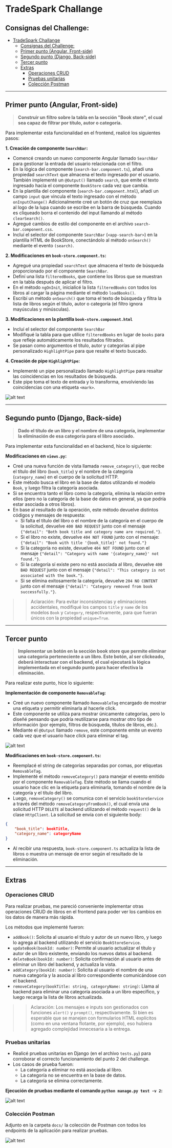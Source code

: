 # TradeSpark Challange
## Consignas del Challenge:
- [TradeSpark Challange](#tradespark-challange)
  - [Consignas del Challenge:](#consignas-del-challenge)
  - [Primer punto (Angular, Front-side)](#primer-punto-angular-front-side)
  - [Segundo punto (Django, Back-side)](#segundo-punto-django-back-side)
  - [Tercer punto](#tercer-punto)
  - [Extras](#extras)
    - [Operaciones CRUD](#operaciones-crud)
    - [Pruebas unitarias](#pruebas-unitarias)
    - [Colección Postman](#colección-postman)

---

## Primer punto (Angular, Front-side)
> **Construir un filtro sobre la tabla en la sección "Book store", el cual sea capaz de filtrar por título, autor o categoría.**

Para implementar esta funcionalidad en el frontend, realicé los siguientes pasos:

**1. Creación de componente `SearchBar`:**
- Comencé creando un nuevo componente Angular llamado `SearchBar` para gestionar la entrada del usuario relacionada con el filtro.
- En la lógica del componente (`search-bar.component.ts`), añadí una propiedad `searchText` que almacena el texto ingresado por el usuario. También implementé un `@Output()` llamado `search`, que emite el texto ingresado hacia el componente `BookStore` cada vez que cambia.
- En la plantilla del componente (`search-bar.component.html`), añadí un campo `input` que vincula el texto ingresado con el método `onInputChange()` Adicionalmente creé un botón de cruz que reemplaza al logo de la lupa cuando se escribe en la barra de búsqueda. Cuando es cliqueado borra el contenido del input llamando al método `clearSearch()`.
- Agregué cambios de estilo del componente en el archivo `search-bar.component.css`.
- Incluí el selector del componente `SearchBar` (`<app-search-bar>`) en la plantilla HTML de BookStore, conectándolo al método `onSearch()` mediante el evento `(search)`.

**2. Modificaciones en `book-store.component.ts`:** 
- Agregué una propiedad `searchText` que almacena el texto de búsqueda proporcionado por el componente `SearchBar`.
- Definí una lista `filteredBooks`, que contiene los libros que se muestran en la tabla después de aplicar el filtro.
- En el método `ngOnInit`, inicialicé la lista `filteredBooks` con todos los libros al cargar la página mediante el método `loadBooks()`.
- Escribí un método `onSearch()` que toma el texto de búsqueda y filtra la lista de libros según el título, autor o categoría (el filtro ignora mayúsculas y minúsculas).

**3. Modificaciones en la plantilla `book-store.component.html`**
- Incluí el selector del componente `SearchBar`
- Modifiqué la tabla para que utilice `filteredBooks` en lugar de `books` para que refleje automáticamente los resultados filtrados.
- Se pasan como argumentos el título, autor y categorías al pipe personalizado `HighlightPipe` para que resalte el texto buscado.

**4. Creación de pipe `HighlightPipe`:**
- Implementé un pipe personalizado llamado `HighlightPipe` para resaltar las coincidencias en los resultados de búsqueda. 
- Este pipe toma el texto de entrada y lo transforma, envolviendo las coincidencias con una etiqueta `<mark>`.

![alt text](images/filter.png)

---

## Segundo punto (Django, Back-side)
> **Dado el título de un libro y el nombre de una categoría, implementar la eliminación de esa categoría para el libro asociado.**

Para implementar esta funcionalidad en el backend, hice lo siguiente:

**Modificaciones en `views.py`:**
- Creé una nueva función de vista llamada `remove_category()`, que recibe el título del libro (`book_title`) y el nombre de la categoría (`category_name`) en el cuerpo de la solicitud HTTP.
- Este método busca el libro en la base de datos utilizando el modelo `Book`, y luego filtra la categoría asociada.
- Si se encuentra tanto el libro como la categoría, elimina la relación entre ellos (pero no la categoría de la base de datos en general, ya que podría estar asociada a otros libros).
- En base al resultado de la operación, este método devuelve distintos códigos y mensajes de respuesta:
  - Si falta el título del libro o el nombre de la categoría en el cuerpo de la solicitud, devuelve `400 BAD REQUEST` junto con el mensaje `{"detail": "Both book title and category name are required."}`.
  - Si el libro no existe, devuelve `404 NOT FOUND` junto con el mensaje: `{"detail": "Book with title '{book_title}' not found."}`
  - Si la categoría no existe, devuelve `404 NOT FOUND` junto con el mensaje `{"detail": "Category with name '{category_name}' not found."}`.
  - Si la categoría sí existe pero no está asociada al libro, devuelve `400 BAD REQUEST` junto con el mensaje `{"detail": "This category is not associated with the book."}`.
  - Si se elimina exitosamente la categoría, devuelve `204 NO CONTENT` junto con el mensaje `{"detail": "Category removed from book successfully."}`.

>> Aclaración: Para evitar inconsistencias y eliminaciones accidentales, modifiqué los campos `title` y `name` de los modelos `Book` y `Category`, respectivamente, para que fueran únicos con la propiedad `unique=True`. 

---

## Tercer punto
> **Implementar un botón en la sección book store que permite eliminar una categoría perteneciente a un libro. Este botón, al ser clickeado, deberá interactuar con el backend, el cual ejecutará la lógica implementada en el segundo punto para hacer efectiva la eliminación.**

Para realizar este punto, hice lo siguiente:

**Implementación de componente `RemovableTag`:**
- Creé un nuevo componente llamado `RemovableTag` encargado de mostrar una etiqueta y permitir eliminarla al hacerle click. 
- Este componente se utiliza para mostrar únicamente categorías, pero lo diseñé pensando que podría reutilizarse para mostrar otro tipo de información (por ejemplo, filtros de búsqueda, títulos de libros, etc.).
- Mediante el `@Output` llamado `remove`, este componente emite un evento cada vez que el usuario hace click para eliminar el tag.

![alt text](images/delete_categories.png)

**Modificaciones en `book-store.component.ts`:**
- Reemplacé el string de categorías separadas por comas, por etiquetas `RemovableTag`. 
- Implementé el método `removeCategory()` para manejar el evento emitido por el componente `RemovableTag`. Este método se llama cuando el usuario hace clic en la etiqueta para eliminarla, tomando el nombre de la categoría y el título del libro.
- Luego, `removeCategory()` se comunica con el servicio `bookStoreService` a través del método `removeCategoryFromBook()`, el cual envía una solicitud HTTP `DELETE` al backend utilizando el método `request()` de la clase `HttpClient`. La solicitud se envía con el siguiente body:
```json
{
    "book_title": bookTitle,
    "category_name": categoryName
}
```
- Al recibir una respuesta, `book-store.component.ts` actualiza la lista de libros o muestra un mensaje de error según el resultado de la eliminación.

---

## Extras
### Operaciones CRUD
Para realizar pruebas, me pareció conveniente implementar otras operaciones CRUD de libros en el frontend para poder ver los cambios en los datos de manera más rápida.

Los métodos que implementé fueron:
- `addBook()`: Solicita al usuario el título y autor de un nuevo libro, y luego lo agrega al backend utilizando el servicio `BookStoreService`.
- `updateBook(bookId: number)`: Permite al usuario actualizar el título y autor de un libro existente, enviando los nuevos datos al backend.
- `deleteBook(bookId: number)`: Solicita confirmación al usuario antes de eliminar un libro del backend, y actualiza la vista.
- `addCategory(bookId: number)`: Solicita al usuario el nombre de una nueva categoría y la asocia al libro correspondiente comunicándose con el backend.
- `removeCategory(bookTitle: string, categoryName: string)`: Llama al backend para eliminar una categoría asociada a un libro específico, y luego recarga la lista de libros actualizada.

>> Aclaración: Los mensajes e inputs son gestionados con funciones `alert()` y `prompt()`, respectivamente. Si bien es esperable que se manejen con formularios HTML explícitos (como en una ventana flotante, por ejemplo), eso hubiera agregado  complejidad innecesaria a la entrega.

### Pruebas unitarias
- Realicé pruebas unitarias en Django (en el archivo `tests.py`) para corroborar el correcto funcionamiento del punto 2 del challenge.
- Los casos de prueba fueron:
  - La categoría a eliminar no está asociada al libro.
  - La categoría no se encuentra en la base de datos.
  - La categoría se elimina correctamente.

**Ejecución de pruebas mediante el comando `python manage.py test -v 2`:**

![alt text](images/django_unit_tests.png)

### Colección Postman
Adjunto en la carpeta `docs/` la colección de Postman con todos los endpoints de la aplicación para realizar pruebas.

![alt text](images/postman.png)
